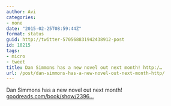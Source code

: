 ```yaml
---
author: Avi
categories:
- none
date: "2015-02-25T08:59:44Z"
format: status
guid: http://twitter-570568831942438912-post
id: 10215
tags:
- micro
- tweet
title: Dan Simmons has a new novel out next month! http:/…
url: /post/dan-simmons-has-a-new-novel-out-next-month-http/
---
```

Dan Simmons has a new novel out next month! [goodreads.com/book/show/2396…](http://www.goodreads.com/book/show/23962541-the-fifth-heart?utm_campaign=2015_3&utm_content=author_pos3&utm_medium=email&utm_source=new_releases)